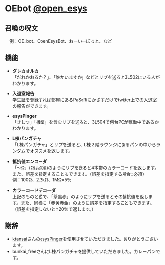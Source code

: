 # OEbot [@open\_esys](https://twitter.com/open_esys)   

## 召喚の呪文   
　例：OE_bot、OpenEsysBot、おーいーぼっと、など   

## 機能
- **ダレカオルカ**   
「だれかおるか？」、「誰かいますか」などとリプを送ると3L502にいる人がわかります。   
   
- **入退室報告**   
学生証を登録すれば部屋にあるPaSoRiにかざすだけでtwitter上での入退室の報告ができます。   
   
- **esysPinger**   
「きしつ」「機室」を含むリプを送ると、3L504で何台PCが稼働中であるかわかります。
   
- **L棟パンガチャ**   
「L棟パンガチャ」とリプを送ると、L棟２階ラウンジにあるパンの中からランダムでオススメを返します。   
   
- **抵抗値エンコーダ**   
「～Ω」(Ωは必須)のようにリプを送ると4本帯のカラーコードを返します。また、誤差を指定することもできます。（誤差を指定する場合±必須）   
例：100Ω、2.2kΩ、1MΩ±5％   
   
- **カラーコードデコーダ**   
上記のものと逆で、「茶黒赤」のようにリプを送るとその抵抗値を返します。また、同様に「赤黄赤金」のように誤差を指定することもできます。   
（誤差を指定しないと±20％で返します。）   

## 謝辞
- [ktansai](https://github.com/ktansai)さんの[esysPinger](https://github.com/ktansai/esysPinger)を使用させていただきました。ありがとうございます。   
- bunkai_freeさんにL棟パンガチャを提供していただきました。カレーパンです。   
